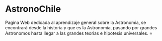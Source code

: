 # AstronoChile
Pagina Web dedicada al aprendizaje general sobre la Astronomia, se encontrará desde la historia y que es la Astronomia, pasando por grandes Astronomos hasta llegar a las grandes teorias e hipotesis universales. :star:
